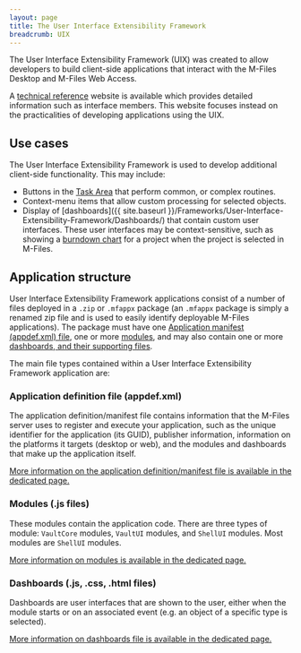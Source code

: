 ```yaml
---
layout: page
title: The User Interface Extensibility Framework
breadcrumb: UIX
---
```


The User Interface Extensibility Framework (UIX) was created to allow developers to build client-side applications that interact with the M-Files Desktop and M-Files Web Access.  

<p class="note">A <a href="https://www.m-files.com/UI_Extensibility_Framework/">technical reference</a> website is available which provides detailed information such as interface members.  This website focuses instead on the practicalities of developing applications using the UIX.</p>

## Use cases

The User Interface Extensibility Framework is used to develop additional client-side functionality.  This may include:

* Buttons in the [Task Area](http://www.m-files.com/user-guide/latest/eng/#using_the_m-files_client.html) that perform common, or complex routines.
* Context-menu items that allow custom processing for selected objects.
* Display of [dashboards]({{ site.baseurl }}/Frameworks/User-Interface-Extensibility-Framework/Dashboards/) that contain custom user interfaces.  These user interfaces may be context-sensitive, such as showing a [burndown chart](https://en.wikipedia.org/wiki/Burn_down_chart) for a project when the project is selected in M-Files.

## Application structure

User Interface Extensibility Framework applications consist of a number of files deployed in a `.zip` or `.mfappx` package (an `.mfappx` package is simply a renamed zip file and is used to easily identify deployable M-Files applications).  The package must have one [Application manifest (appdef.xml) file](#application-definition-file-appdefxml), one or more [modules](#modules-js-files), and may also contain one or more [dashboards, and their supporting files](#dashboards-js-css-html-files).

The main file types contained within a User Interface Extensibility Framework application are:

### Application definition file (appdef.xml)

The application definition/manifest file contains information that the M-Files server uses to register and execute your application, such as the unique identifier for the application (its GUID), publisher information, information on the platforms it targets (desktop or web), and the modules and dashboards that make up the application itself.

<p class="note"><a href="{{ site.baseurl }}/Frameworks/User-Interface-Extensibility-Framework/Application-Definition/">More information on the application definition/manifest file is available in the dedicated page.</a></p>

### Modules (.js files)

These modules contain the application code.  There are three types of module: `VaultCore` modules, `VaultUI` modules, and `ShellUI` modules.  Most modules are `ShellUI` modules.  

<p class="note"><a href="{{ site.baseurl }}/Frameworks/User-Interface-Extensibility-Framework/Modules/">More information on modules is available in the dedicated page.</a></p>

### Dashboards (.js, .css, .html files)

Dashboards are user interfaces that are shown to the user, either when the module starts or on an associated event (e.g. an object of a specific type is selected).

<p class="note"><a href="{{ site.baseurl }}/Frameworks/User-Interface-Extensibility-Framework/Dashboards/">More information on dashboards file is available in the dedicated page.</a></p>
